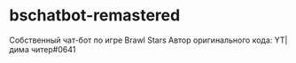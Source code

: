 # bschatbot-remastered
Собственный чат-бот по игре Brawl Stars
Автор оригинального кода: YT|дима читер#0641
